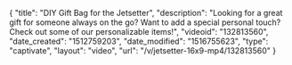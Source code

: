 {
    "title": "DIY Gift Bag for the Jetsetter",
    "description": "Looking for a great gift for someone always on the go? Want to add a special personal touch? Check out some of our personalizable items!",
    "videoid": "132813560",
    "date_created": "1512759203",
    "date_modified": "1516755623",
    "type": "captivate",
    "layout": "video",
    "url": "\/v\/jetsetter-16x9-mp4\/132813560"
}
